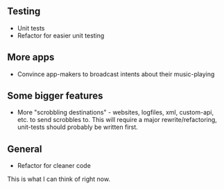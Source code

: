 ## Testing ##

  * Unit tests
  * Refactor for easier unit testing

## More apps ##

  * Convince app-makers to broadcast intents about their music-playing

## Some bigger features ##

  * More "scrobbling destinations" - websites, logfiles, xml, custom-api, etc. to send scrobbles to. This will require a major rewrite/refactoring, unit-tests should probably be written first.

## General ##

  * Refactor for cleaner code


This is what I can think of right now.